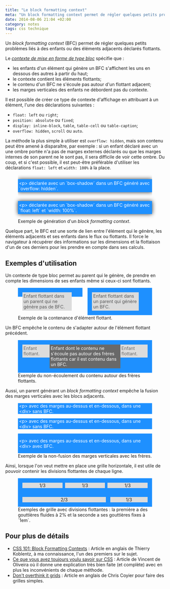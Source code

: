 ```yaml
---
title: "Le block formatting context"
meta: "Un block formatting context permet de régler quelques petits problèmes liés à des enfants ou des éléments adjacents déclarés flottants."
date: 2014-08-06 21:04 +02:00
category: notes
tags: css technique
---
```


Un <i>block formatting context</i> (BFC) permet de régler quelques petits problèmes liés à des enfants ou des éléments adjacents déclarés flottants.

Le <i>[contexte de mise en forme de type bloc](http://www.w3.org/TR/CSS21/visuren.html#block-formatting)</i> spécifie que :

- les enfants d'un élément qui génère un BFC s'affichent les uns en dessous des autres à partir du haut;
- le contexte contient les éléments flottants;
- le contenu d'un BFC ne s'écoule pas autour d'un flottant adjacent;
- les marges verticales des enfants ne débordent pas du contexte.

Il est possible de créer ce type de contexte d'affichage en attribuant à un élément, l'une des déclarations suivantes :

- `float: left` ou `right`;
- `position: absolute` ou `fixed`;
- `display: inline-block`, `table`, `table-cell` ou `table-caption`;
- `overflow: hidden`, `scroll` ou `auto`.

La méthode la plus simple à utiliser est `overflow: hidden`, mais son contenu peut être amené à disparaître, par exemple : si un enfant déclaré avec un une ombre portée n'a pas de marges externes déclarés ou que les marges internes de son parent ne le sont pas, il sera difficile de voir cette ombre. Du coup, et si c'est possible, il est peut-être préférable d'utiliser les déclarations `float: left` et `width: 100%` à la place.

<figure>
  <div style="overflow: hidden;">
    <p style="box-shadow: 0px 0px 1em 0 #333; padding: .25em; background-color: dodgerblue; color: white;">&lt;p&gt; déclarée avec un `box-shadow` dans un BFC généré avec `overflow: hidden`.</p>
  </div>
  <div style="float: left;">
    <p style="box-shadow: 0px 0px 1em 0 #333; padding: .25em; background-color: dodgerblue; color: white;">&lt;p&gt; déclarée avec un `box-shadow` dans un BFC généré avec `float: left` et `width: 100%`.</p>
  </div>
  <figcaption>Exemple de génération d'un <i>block formatting context</i>.</figcaption>
</figure>

Quelque part, le BFC est une sorte de lien entre l'élément qui le génère, les éléments adjacents et ses enfants dans le flux ou flottants. Il force le navigateur à récupérer des informations sur les dimensions et la flottaison d'un de ces derniers pour les prendre en compte dans ses calculs.

## Exemples d'utilisation

Un contexte de type bloc permet au parent qui le génère, de prendre en compte les dimensions de ses enfants même si ceux-ci sont flottants.

<figure>
  <div style="overflow: auto;">
    <div style="float: left; width: 48%;">
      <div style="padding: 1em; background-color: dodgerblue">
        <div style="float: left; width: 85%; padding: .25em; color: #555; background-color: gainsboro;">Enfant flottant dans un parent qui ne génère pas de BFC.</div>
      </div>
    </div>
    <div style="float: right; width: 48%;">
      <div style="overflow: hidden; padding: 1em; background-color: dodgerblue">
        <div style="float: left; width: 80%; padding: .25em; color: #555; background-color: gainsboro;">Enfant flottant dans un parent qui génère un BFC.</div>
      </div>
    </div>
  </div>
  <figcaption>Exemple de la contenance d'élément flottant.</figcaption>
</figure>

Un BFC empêche le contenu de s'adapter autour de l'élément flottant précédent.

<figure>
  <div style="overflow: hidden; padding: 1em; background-color: dodgerblue">
    <div style="float: left; width: 20%; padding: .25em; color: dimgray; background-color: gainsboro;">Enfant flottant.</div>
    <div style="float: right; width: 20%; padding: .25em; color: dimgray; background-color: gainsboro;">Enfant flottant.</div>
    <div style="overflow: hidden; padding: .25em; background-color: dimgray; color: white;">Enfant dont le contenu ne s'écoule pas autour des frères flottants car il est contenu dans un BFC.</div>
  </div>
  <figcaption>Exemple du non-écoulement du contenu autour des frères flottants.</figcaption>
</figure>

Aussi, un parent générant un <i>block formatting context</i> empêche la fusion des marges verticales avec les blocs adjacents.

<figure>
  <div style="color: white;">
    <div style="background-color: dodgerblue;"><p style="margin: 1em 0; padding: 0 .25em;">&lt;p&gt; avec des marges au-dessus et en-dessous, dans une &lt;div&gt; sans BFC.</p></div>
    <div style="background-color: dodgerblue;"><p style="margin: 1em 0; padding: 0 .25em;">&lt;p&gt; avec des marges au-dessus et en-dessous, dans une &lt;div&gt; sans BFC.</p></div>
    <div style="overflow: hidden; background-color: dodgerblue;"><p style="margin: 1em 0; padding: 0 .25em;">&lt;p&gt; avec des marges au-dessus et en-dessous, dans une &lt;div&gt; avec BFC.</p></div>
  </div>
  <figcaption>Exemple de la non-fusion des marges verticales avec les frères.</figcaption>
</figure>

Ainsi, lorsque l'on veut mettre en place une grille horizontale, il est utile de pouvoir contenir les divisions flottantes de chaque ligne.

<figure>
  <div style="overflow: hidden; padding: 1em; background-color: dodgerblue; text-align: center;">
    <div style="float: left; width: 32%; background-color: gainsboro;">1/3</div>
    <div style="float: left; width: 32%; margin-left: 2%; background-color: gainsboro;">1/3</div>
    <div style="float: left; width: 32%; margin-left: 2%; background-color: gainsboro;">1/3</div>
  </div>
  <div style="overflow: hidden; padding: 0 1em; background-color: dodgerblue; text-align: center;">
    <div style="float: left; width: 66.67%;"><p style="background: gainsboro;">2/3</p></div>
    <div style="box-sizing: border-box; float: left; width: 33.33%; padding-left: 1em"><p style="background: gainsboro;">1/3</p></div>
  </div>
  <figcaption>Exemples de grille avec divisions flottantes : la première a des gouttières fluides à 2% et la seconde a ses gouttières fixes à `1em`.</figcaption>
</figure>

## Pour plus de détails

- [CSS 101: Block Formatting Contexts](http://www.yuiblog.com/blog/2010/05/19/css-101-block-formatting-contexts/) : Article en anglais de Thierry Koblentz, à ma connaissance, l'un des premiers sur le sujet.
- [Ce que vous avez toujours voulu savoir sur CSS](http://iamvdo.me/blog/ce-que-vous-avez-toujours-voulu-savoir-sur-css#block-formatting-context) : Article de Vincent de Oliveira où il donne une explication très bien faite (et complète) avec en plus les inconvénients de chaque méthode.
- [Don't overthink it grids](http://css-tricks.com/dont-overthink-it-grids/) : Article en anglais de Chris Coyier pour faire des grilles simples.